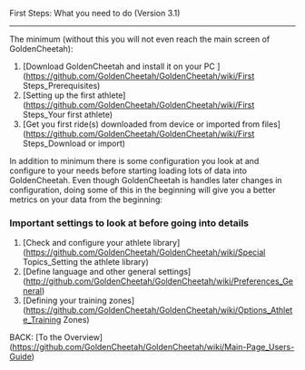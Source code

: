 First Steps: What you need to do (Version 3.1)
***
The minimum (without this you will not even reach the main screen of GoldenCheetah):

1. [Download GoldenCheetah and install it on your PC ](https://github.com/GoldenCheetah/GoldenCheetah/wiki/First Steps_Prerequisites)
2. [Setting up the first athlete](https://github.com/GoldenCheetah/GoldenCheetah/wiki/First Steps_Your first athlete) 
3. [Get you first ride(s) downloaded from device or imported from files](https://github.com/GoldenCheetah/GoldenCheetah/wiki/First Steps_Download or import) 

In addition to minimum there is some configuration you look at and configure to your needs before starting loading lots of data into GoldenCheetah. Even though GoldenCheetah is handles later changes in configuration, doing some of this in the beginning will give you a better metrics on your data from the beginning:

### Important settings to look at before going into details

1. [Check and configure your athlete library](https://github.com/GoldenCheetah/GoldenCheetah/wiki/Special Topics_Setting the athlete library) 
2. [Define language and other general settings] (http://github.com/GoldenCheetah/GoldenCheetah/wiki/Preferences_General) 
3. [Defining your training zones](https://github.com/GoldenCheetah/GoldenCheetah/wiki/Options_Athlete_Training Zones)

BACK: [To the Overview] (https://github.com/GoldenCheetah/GoldenCheetah/wiki/Main-Page_Users-Guide)